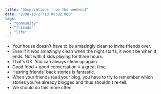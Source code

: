 ```yaml
---
title: "Observations from the weekend"
date: "2008-10-27T18:09:02.000"
tags: 
  - "community"
  - "friends"
  - "life"
---
```


- Your house doesn't have to be amazingly clean to invite friends over.
- Even if it _was_ amazingly clean when the night starts, it won't be when it ends. Not with 4 kids playing for three hours.
- That's OK. You can always clean up again.
- Good food + good conversation = a great time.
- Hearing friends' back stories is fantastic.
- When your friends read your blog, you have to try to remember which stories you've already blogged and thus shouldn't re-tell.
- We should do this more often.
